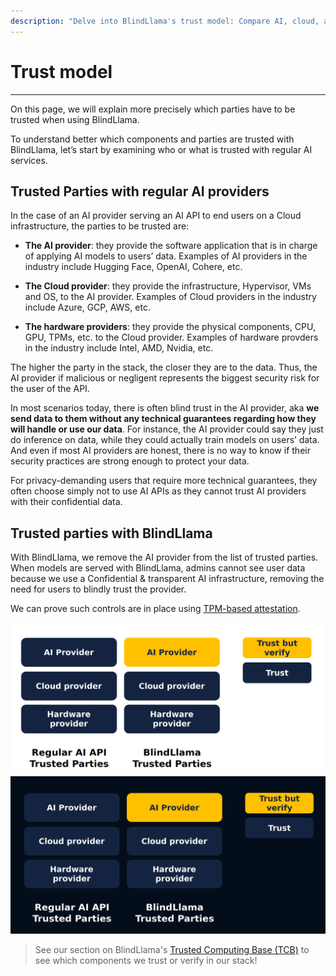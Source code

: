 ```yaml
---
description: "Delve into BlindLlama's trust model: Compare AI, cloud, and hardware providers' roles with BlindLlama's unique approach."
---
```


# Trust model
________________________________________________________

On this page, we will explain more precisely which parties have to be trusted when using BlindLlama.

To understand better which components and parties are trusted with BlindLlama, let’s start by examining who or what is trusted with regular AI services.

## Trusted Parties with regular AI providers

In the case of an AI provider serving an AI API to end users on a Cloud infrastructure, the parties to be trusted are:

+ **The AI provider**: they provide the software application that is in charge of applying AI models to users’ data. Examples of AI providers in the industry include Hugging Face, OpenAI, Cohere, etc.

+ **The Cloud provider**: they provide the infrastructure, Hypervisor, VMs and OS, to the AI provider. Examples of Cloud providers in the industry include Azure, GCP, AWS, etc. 

+ **The hardware providers**: they provide the physical components, CPU, GPU, TPMs, etc. to the Cloud provider. Examples of hardware provders in the industry include Intel, AMD, Nvidia, etc. 

The higher the party in the stack, the closer they are to the data. Thus, the AI provider if malicious or negligent represents the biggest security risk for the user of the API.

In most scenarios today, there is often blind trust in the AI provider, aka **we send data to them without any technical guarantees regarding how they will handle or use our data**. For instance, the AI provider could say they just do inference on data, while they could actually train models on users’ data. And even if most AI providers are honest, there is no way to know if their security practices are strong enough to protect your data.

For privacy-demanding users that require more technical guarantees, they often choose simply not to use AI APIs as they cannot trust AI providers with their confidential data.

## Trusted parties with BlindLlama

With BlindLlama, we remove the AI provider from the list of trusted parties. When models are served with BlindLlama, admins cannot see user data because we use a Confidential & transparent AI infrastructure, removing the need for users to blindly trust the provider.
	
We can prove such controls are in place using [TPM-based attestation](../concepts/TPMs.md).

![trust-model-light](../../assets/trust-model-light.png#only-light)
![trust-model-dark](../../assets/trust-model-dark.png#only-dark)

> See our section on BlindLlama's [Trusted Computing Base (TCB)](../concepts/TCB.md) to see which components we trust or verify in our stack!